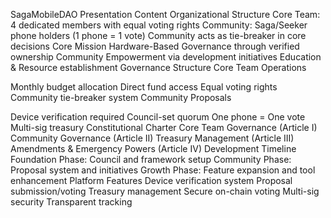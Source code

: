 SagaMobileDAO Presentation Content
Organizational Structure
Core Team: 4 dedicated members with equal voting rights
Community: Saga/Seeker phone holders (1 phone = 1 vote)
Community acts as tie-breaker in core decisions
Core Mission
Hardware-Based Governance through verified ownership
Community Empowerment via development initiatives
Education & Resource establishment
Governance Structure
Core Team Operations

Monthly budget allocation
Direct fund access
Equal voting rights
Community tie-breaker system
Community Proposals

Device verification required
Council-set quorum
One phone = One vote
Multi-sig treasury
Constitutional Charter
Core Team Governance (Article I)
Community Governance (Article II)
Treasury Management (Article III)
Amendments & Emergency Powers (Article IV)
Development Timeline
Foundation Phase: Council and framework setup
Community Phase: Proposal system and initiatives
Growth Phase: Feature expansion and tool enhancement
Platform Features
Device verification system
Proposal submission/voting
Treasury management
Secure on-chain voting
Multi-sig security
Transparent tracking
